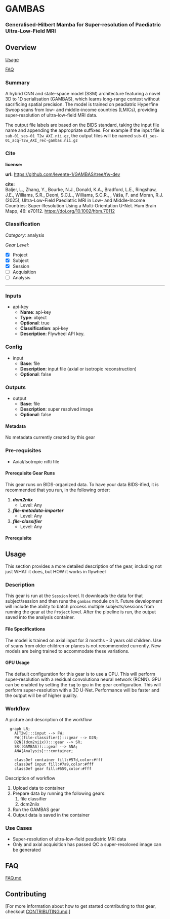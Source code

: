 # GAMBAS
### Generalised-Hilbert Mamba for Super-resolution of Paediatric Ultra-Low-Field MRI

## Overview

[Usage](#usage)

[FAQ](#faq)

### Summary
A hybrid CNN and state-space model (SSM) architecture featuring a novel 3D to 1D serialisation (GAMBAS), which learns long-range context without sacrificing spatial precision. The model is trained on peadiatric Hyperfine Swoop scans from low- and middle-income countries (LMICs), providing super-resolution of ultra-low-field MRI data. 

The output file labels are based on the BIDS standard, taking the input file name and appending the appropriate suffixes. For example if the input file is `sub-01_ses-01_T2w_AXI.nii.gz`, the output files will be named `sub-01_ses-01_acq-T2w_AXI_rec-gambas.nii.gz`

### Cite

**license:**


**url:** <https://github.com/levente-1/GAMBAS/tree/fw-dev>

**cite:**  
Baljer, L., Zhang, Y., Bourke, N.J., Donald, K.A., Bradford, L.E., Ringshaw, J.E., Williams, S.R., Deoni, S.C.L., Williams, S.C.R., , Váša, F. and Moran, R.J. (2025), Ultra-Low-Field Paediatric MRI in Low- and Middle-Income Countries: Super-Resolution Using a Multi-Orientation U-Net. Hum Brain Mapp, 46: e70112. https://doi.org/10.1002/hbm.70112

### Classification

*Category:* analysis

*Gear Level:*


* [x] Project
* [x] Subject
* [x] Session
* [ ] Acquisition
* [ ] Analysis

----

### Inputs

* api-key
  * **Name**: api-key
  * **Type**: object
  * **Optional**: true
  * **Classification**: api-key
  * **Description**: Flywheel API key.

### Config

* input
  * **Base**: file
  * **Description**: input file (axial or isotropic reconstruction)
  * **Optional**: false

### Outputs
* output
  * **Base**: file
  * **Description**: super resolved image
  * **Optional**: false


#### Metadata

No metadata currently created by this gear

### Pre-requisites

- Axial/Isotropic nifti file

#### Prerequisite Gear Runs

This gear runs on BIDS-organized data. To have your data BIDS-ified, it is recommended
that you run, in the following order:

1. ***dcm2niix***
    * Level: Any
2. ***file-metadata-importer***
    * Level: Any
3. ***file-classifier***
    * Level: Any

#### Prerequisite

## Usage

This section provides a more detailed description of the gear, including not just WHAT
it does, but HOW it works in flywheel

### Description

This gear is run at the `Session` level. It downloads the data for that subject/session and then runs the `gambas` module on it. Future development will include the ability to batch process multiple subjects/sessions from running the gear at the `Project` level.
After the pipeline is run, the output saved into the analysis
container.


#### File Specifications

The model is trained on axial input for 3 months - 3 years old children. Use of scans from older children or planes is not recommended currently. New models are being trained to accommodate these variations.

#### GPU Usage
The default configuration for this gear is to use a CPU. This will perform super-resolution with a residual convolutiona neural network (RCNN). GPU can be enabled by setting the `tag` to `gpu` in the gear configuration. This will perform super-resolution with a 3D U-Net. Performance will be faster and the output will be of higher quality. 


### Workflow

A picture and description of the workflow

```mermaid
  graph LR;
    A[T2w]:::input --> FW;
    FW((file-classifier)):::gear --> D2N;
    D2N((dcm2niix)):::gear --> SR;
    SR((GAMBAS)):::gear --> ANA;
    ANA[Analysis]:::container;
    
    classDef container fill:#57d,color:#fff
    classDef input fill:#7a9,color:#fff
    classDef gear fill:#659,color:#fff
```

Description of workflow

1. Upload data to container
2. Prepare data by running the following gears:
   1. file classifier
   2. dcm2niix
3. Run the GAMBAS gear
4. Output data is saved in the container

### Use Cases

- Super-resolution of ultra-low-field peadiatric MRI data
- Only and axial acquisition has passed QC a super-resoloved image can be generated

## FAQ

[FAQ.md](FAQ.md)

## Contributing

[For more information about how to get started contributing to that gear,
checkout [CONTRIBUTING.md](CONTRIBUTING.md).]
